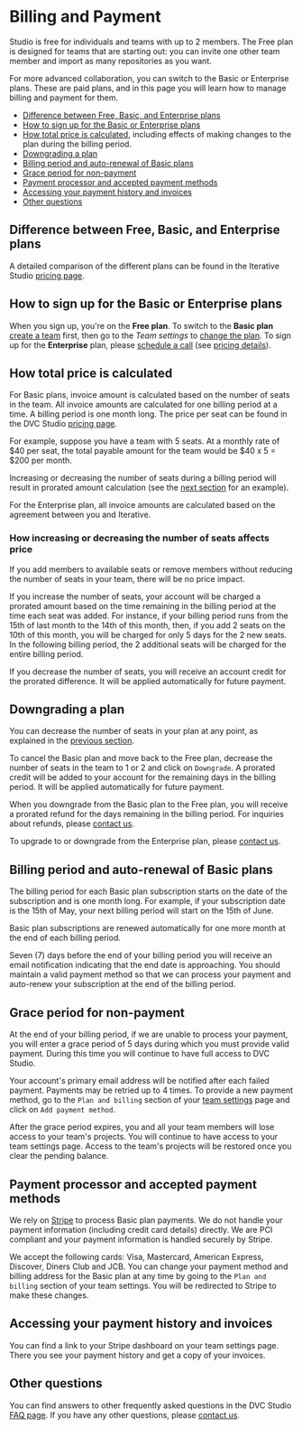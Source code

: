 # Billing and Payment

Studio is free for individuals and teams with up to 2 members. The Free plan is
designed for teams that are starting out: you can invite one other team member
and import as many repositories as you want.

For more advanced collaboration, you can switch to the Basic or Enterprise
plans. These are paid plans, and in this page you will learn how to manage
billing and payment for them.

- [Difference between Free, Basic, and Enterprise plans](#difference-between-free-basic-and-enterprise-plans)
- [How to sign up for the Basic or Enterprise plans](#how-to-sign-up-for-the-basic-or-enterprise-plans)
- [How total price is calculated](#how-total-price-is-calculated), including
  effects of making changes to the plan during the billing period.
- [Downgrading a plan](#downgrading-a-plan)
- [Billing period and auto-renewal of Basic plans](#billing-period-and-auto-renewal-of-basic-plans)
- [Grace period for non-payment](#grace-period-for-non-payment)
- [Payment processor and accepted payment methods](#payment-processor-and-accepted-payment-methods)
- [Accessing your payment history and invoices](#accessing-your-payment-history-and-invoices)
- [Other questions](#other-questions)

## Difference between Free, Basic, and Enterprise plans

A detailed comparison of the different plans can be found in the Iterative
Studio [pricing page](https://studio.iterative.ai/pricing).

## How to sign up for the Basic or Enterprise plans

When you sign up, you're on the **Free plan**. To switch to the **Basic plan**
[create a team] first, then go to the _Team settings_ to [change the plan]. To
sign up for the **Enterprise** plan, please [schedule a call] (see [pricing
details]).

[create a team]: /doc/studio/user-guide/team-collaboration/teams
[change the plan]:
  /doc/studio/user-guide/team-collaboration#change-your-team-plan-and-team-size
[schedule a call]: https://calendly.com/gtm-2/studio-overview
[pricing details]: https://studio.iterative.ai/pricing
[contact us]: /doc/studio/user-guide/troubleshooting#support

## How total price is calculated

For Basic plans, invoice amount is calculated based on the number of seats in
the team. All invoice amounts are calculated for one billing period at a time. A
billing period is one month long. The price per seat can be found in the
DVC Studio [pricing page](https://studio.iterative.ai/pricing).

For example, suppose you have a team with 5 seats. At a monthly rate of $40 per
seat, the total payable amount for the team would be $40 x 5 = $200 per month.

Increasing or decreasing the number of seats during a billing period will result
in prorated amount calculation (see the
[next section](#how-increasing-or-decreasing-the-number-of-seats-affects-price)
for an example).

For the Enterprise plan, all invoice amounts are calculated based on the
agreement between you and Iterative.

### How increasing or decreasing the number of seats affects price

If you add members to available seats or remove members without reducing the
number of seats in your team, there will be no price impact.

If you increase the number of seats, your account will be charged a prorated
amount based on the time remaining in the billing period at the time each seat
was added. For instance, if your billing period runs from the 15th of last month
to the 14th of this month, then, if you add 2 seats on the 10th of this month,
you will be charged for only 5 days for the 2 new seats. In the following
billing period, the 2 additional seats will be charged for the entire billing
period.

If you decrease the number of seats, you will receive an account credit for the
prorated difference. It will be applied automatically for future payment.

## Downgrading a plan

You can decrease the number of seats in your plan at any point, as explained in
the
[previous section](#how-increasing-or-decreasing-the-number-of-seats-affects-price).

To cancel the Basic plan and move back to the Free plan, decrease the number of
seats in the team to 1 or 2 and click on `Downgrade`. A prorated credit will be
added to your account for the remaining days in the billing period. It will be
applied automatically for future payment.

When you downgrade from the Basic plan to the Free plan, you will receive a
prorated refund for the days remaining in the billing period. For inquiries
about refunds, please [contact us].

To upgrade to or downgrade from the Enterprise plan, please [contact us].

## Billing period and auto-renewal of Basic plans

The billing period for each Basic plan subscription starts on the date of the
subscription and is one month long. For example, if your subscription date is
the 15th of May, your next billing period will start on the 15th of June.

Basic plan subscriptions are renewed automatically for one more month at the end
of each billing period.

Seven (7) days before the end of your billing period you will receive an email
notification indicating that the end date is approaching. You should maintain a
valid payment method so that we can process your payment and auto-renew your
subscription at the end of the billing period.

## Grace period for non-payment

At the end of your billing period, if we are unable to process your payment, you
will enter a grace period of 5 days during which you must provide valid payment.
During this time you will continue to have full access to DVC Studio.

Your account's primary email address will be notified after each failed payment.
Payments may be retried up to 4 times. To provide a new payment method, go to
the `Plan and billing` section of your [team settings] page and click on
`Add payment method`.

After the grace period expires, you and all your team members will lose access
to your team's projects. You will continue to have access to your team settings
page. Access to the team's projects will be restored once you clear the pending
balance.

[team settings]: /doc/studio/user-guide/team-collaboration/teams#settings

## Payment processor and accepted payment methods

We rely on [Stripe](https://stripe.com/) to process Basic plan payments. We do
not handle your payment information (including credit card details) directly. We
are PCI compliant and your payment information is handled securely by Stripe.

We accept the following cards: Visa, Mastercard, American Express, Discover,
Diners Club and JCB. You can change your payment method and billing address for
the Basic plan at any time by going to the `Plan and billing` section of your
team settings. You will be redirected to Stripe to make these changes.

## Accessing your payment history and invoices

You can find a link to your Stripe dashboard on your team settings page. There
you see your payment history and get a copy of your invoices.

## Other questions

You can find answers to other frequently asked questions in the DVC Studio
[FAQ page](https://studio.iterative.ai/faq). If you have any other questions,
please [contact us].
